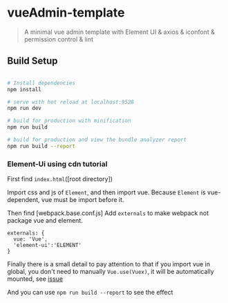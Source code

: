# vueAdmin-template

> A minimal vue admin template with Element UI & axios & iconfont & permission control & lint

## Build Setup

``` bash

# Install dependencies
npm install

# serve with hot reload at localhost:9528
npm run dev

# build for production with minification
npm run build

# build for production and view the bundle analyzer report
npm run build --report
```

### Element-Ui using cdn tutorial
First find `index.html`([root directory])

Import css and js of `Element`, and then import vue. Because `Element` is vue-dependent, vue must be import before it.

Then find [webpack.base.conf.js]
Add `externals` to make webpack not package vue and element.

```
externals: {
  vue: 'Vue',
  'element-ui':'ELEMENT'
}
```

Finally there is a small detail to pay attention to that if you import vue in global, you don't need to manually `Vue.use(Vuex)`, it will be automatically mounted, see
 [issue](https://github.com/vuejs/vuex/issues/731)

And you can use `npm run build --report` to see the effect
